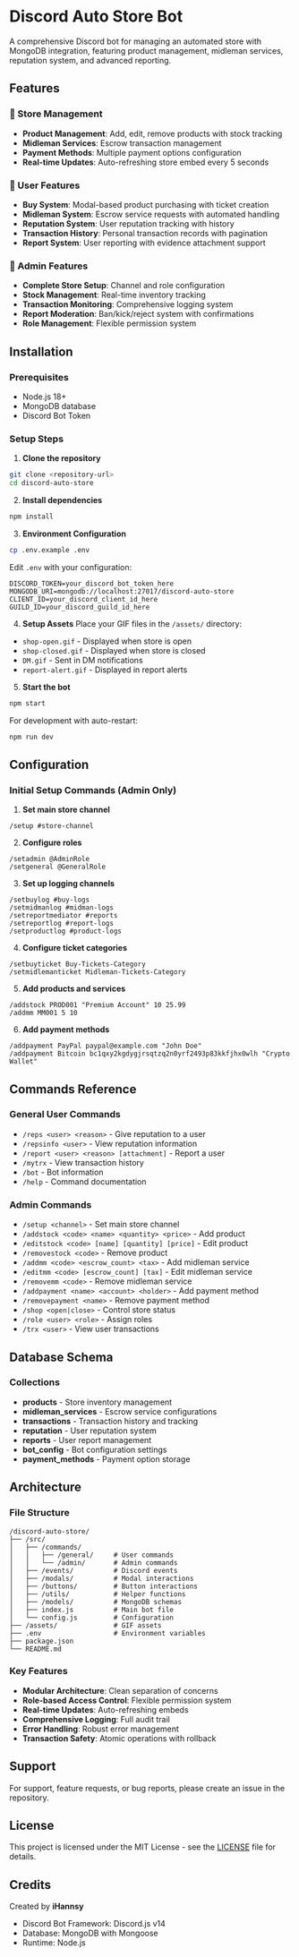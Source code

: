 # Discord Auto Store Bot

A comprehensive Discord bot for managing an automated store with MongoDB integration, featuring product management, midleman services, reputation system, and advanced reporting.

## Features

### 🛒 Store Management
- **Product Management**: Add, edit, remove products with stock tracking
- **Midleman Services**: Escrow transaction management
- **Payment Methods**: Multiple payment options configuration
- **Real-time Updates**: Auto-refreshing store embed every 5 seconds

### 👥 User Features
- **Buy System**: Modal-based product purchasing with ticket creation
- **Midleman System**: Escrow service requests with automated handling
- **Reputation System**: User reputation tracking with history
- **Transaction History**: Personal transaction records with pagination
- **Report System**: User reporting with evidence attachment support

### 🔧 Admin Features
- **Complete Store Setup**: Channel and role configuration
- **Stock Management**: Real-time inventory tracking
- **Transaction Monitoring**: Comprehensive logging system
- **Report Moderation**: Ban/kick/reject system with confirmations
- **Role Management**: Flexible permission system

## Installation

### Prerequisites
- Node.js 18+ 
- MongoDB database
- Discord Bot Token

### Setup Steps

1. **Clone the repository**
```bash
git clone <repository-url>
cd discord-auto-store
```

2. **Install dependencies**
```bash
npm install
```

3. **Environment Configuration**
```bash
cp .env.example .env
```

Edit `.env` with your configuration:
```env
DISCORD_TOKEN=your_discord_bot_token_here
MONGODB_URI=mongodb://localhost:27017/discord-auto-store
CLIENT_ID=your_discord_client_id_here
GUILD_ID=your_discord_guild_id_here
```

4. **Setup Assets**
Place your GIF files in the `/assets/` directory:
- `shop-open.gif` - Displayed when store is open
- `shop-closed.gif` - Displayed when store is closed  
- `DM.gif` - Sent in DM notifications
- `report-alert.gif` - Displayed in report alerts

5. **Start the bot**
```bash
npm start
```

For development with auto-restart:
```bash
npm run dev
```

## Configuration

### Initial Setup Commands (Admin Only)

1. **Set main store channel**
```
/setup #store-channel
```

2. **Configure roles**
```
/setadmin @AdminRole
/setgeneral @GeneralRole
```

3. **Set up logging channels**
```
/setbuylog #buy-logs
/setmidmanlog #midman-logs
/setreportmediator #reports
/setreportlog #report-logs
/setproductlog #product-logs
```

4. **Configure ticket categories**
```
/setbuyticket Buy-Tickets-Category
/setmidlemanticket Midleman-Tickets-Category
```

5. **Add products and services**
```
/addstock PROD001 "Premium Account" 10 25.99
/addmm MM001 5 10
```

6. **Add payment methods**
```
/addpayment PayPal paypal@example.com "John Doe"
/addpayment Bitcoin bc1qxy2kgdygjrsqtzq2n0yrf2493p83kkfjhx0wlh "Crypto Wallet"
```

## Commands Reference

### General User Commands
- `/reps <user> <reason>` - Give reputation to a user
- `/repsinfo <user>` - View reputation information
- `/report <user> <reason> [attachment]` - Report a user
- `/mytrx` - View transaction history
- `/bot` - Bot information
- `/help` - Command documentation

### Admin Commands
- `/setup <channel>` - Set main store channel
- `/addstock <code> <name> <quantity> <price>` - Add product
- `/editstock <code> [name] [quantity] [price]` - Edit product
- `/removestock <code>` - Remove product
- `/addmm <code> <escrow_count> <tax>` - Add midleman service
- `/editmm <code> [escrow_count] [tax]` - Edit midleman service
- `/removemm <code>` - Remove midleman service
- `/addpayment <name> <account> <holder>` - Add payment method
- `/removepayment <name>` - Remove payment method
- `/shop <open|close>` - Control store status
- `/role <user> <role>` - Assign roles
- `/trx <user>` - View user transactions

## Database Schema

### Collections
- **products** - Store inventory management
- **midleman_services** - Escrow service configurations
- **transactions** - Transaction history and tracking
- **reputation** - User reputation system
- **reports** - User report management
- **bot_config** - Bot configuration settings
- **payment_methods** - Payment option storage

## Architecture

### File Structure
```
/discord-auto-store/
├── /src/
│   ├── /commands/
│   │   ├── /general/     # User commands
│   │   └── /admin/       # Admin commands
│   ├── /events/          # Discord events
│   ├── /modals/          # Modal interactions
│   ├── /buttons/         # Button interactions
│   ├── /utils/           # Helper functions
│   ├── /models/          # MongoDB schemas
│   ├── index.js          # Main bot file
│   └── config.js         # Configuration
├── /assets/              # GIF assets
├── .env                  # Environment variables
├── package.json
└── README.md
```

### Key Features
- **Modular Architecture**: Clean separation of concerns
- **Role-based Access Control**: Flexible permission system
- **Real-time Updates**: Auto-refreshing embeds
- **Comprehensive Logging**: Full audit trail
- **Error Handling**: Robust error management
- **Transaction Safety**: Atomic operations with rollback

## Support

For support, feature requests, or bug reports, please create an issue in the repository.

## License

This project is licensed under the MIT License - see the [LICENSE](LICENSE) file for details.

## Credits

Created by **iHannsy**
- Discord Bot Framework: Discord.js v14
- Database: MongoDB with Mongoose
- Runtime: Node.js